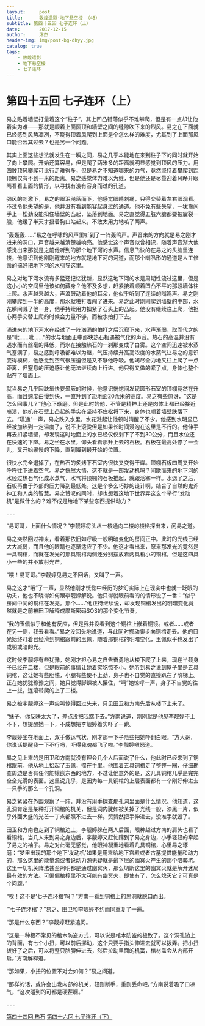 ```yaml
---
layout:     post
title:      敦煌遗影·地下悬空楼 （45）
subtitle: 第四十五回 七子连环（上）
date:       2017-12-15
author:     沐杰
header-img: img/post-bg-dhyy.jpg
catalog: true
tags:
    - 敦煌遗影
    - 地下悬空楼
    - 七子连环
---
```

# 第四十五回 七子连环（上）

易之贴着墙壁打量着这个“柱子”，其上凹凸错落似乎不难攀爬，但是有一点却让他着实为难——那就是顺着上面圆顶和墙壁之间的缝隙吹下来的烈风。易之在下面就已经感到风势凛冽，不晓得顶着风爬到上面是个怎么样的难度，尤其到了上面那风口能否容其过去？也是另一个问题。

其实上面这些想法就发生在一瞬之间，易之几乎本能地在来到柱子下的同时就开始了向上攀爬。开始还算容易，但是爬了两米多的距离就明显感觉到顶风的压力。用四肢顶风攀爬可比行走难得多，但是易之不知道哪来的力气，竟然坚持着攀爬到距顶棚仅有不到一米的距离。易之感觉体力难以为继，但是他还是尽量迎着风睁开眼睛看看上面的情形，以寻找有没有容身而过的孔道。

强风的刺激下，易之的眼泪飚落而下，他感觉眼睛刺痛，只得交替着左右眼观看。不过令他失望的是，他并没有看到能容起身过的通道。他不免有些失望，一犹豫间手上一松劲没能扣住墙壁的凸起，坠落到地面。易之直觉得五脏六腑都要被震裂一般，他缓了半天才捂着胸口站起来，不敢太用力地咳了两声。

“轰轰轰……”易之在呼啸的风声里听到了一阵轰鸣声。声音来的方向就是易之刚才进来的洞口，声音越来越清楚越响亮。他感觉这个声音似曾相识，随着声音渐大他感觉出来那就是之前他听到的那个地下河的水声。信息飞快的在易之的头脑里连接，他意识到他刚刚醒来的地方就是地下河的河道，而那个喇叭形的通道是人工修凿的搞好把地下河的水引导这里。

易之对地下河水流有多猛还记忆犹新，显然这地下河的水是周期性流过这里，但是这小小的空间里他该如何藏身？他不及多想，赶紧接着顺着凹凸不平的那段墙体往上爬。水声越来越大，声浪鼓动着他的耳朵，他似乎听到了连续的嗡鸣声。易之刚刚攀爬到一半的高度，那水就啪打着闯了进来。易之此时刚刚爬到墙壁的中部，水花瞬间溅了他一身，他手持续用力扣紧了石头上的凸起。他没有继续往上爬，他担心两手交替上爬的时候会力量不够，而被水拍打下去。

涌进来的地下河水在经过了一阵汹涌的怕打之后沉寂下来，水声渐弱，取而代之的是“呲……呲……”的水与地面正中那块热石相遇被气化的声音。热石的高温并没有遇水而有丝毫的降低，而水在接触热石的一刹那变成了白雾。这个空间迅速被水蒸气塞满了，易之感到呼吸都难以为继，气压持续升高高浓度的水蒸气让易之的意识变得模糊，他感觉到空气很压迫但是又不够他呼吸。他竭尽全力地又往上爬了一点距离，但窒息的压迫感让他无法继续向上行进。他只得又做的紧了点，身体也整个贴在了墙面上。

就当易之几乎因缺氧快要晕厥的时候，他意识恍惚间发现圆形石室的顶棚竟然在升高，而且速度由慢到快，一直升到了距地面20余米的高度。易之有些惊讶，“这是怎么回事儿？”他心下琢磨。但是此时的他，不管是精神上还是肉体上都已经接近崩溃，他扒在石壁上凸起的手实在坚持不住松将下来，身体也顺着墙壁跌落下去。“噗通”一声，易之跌入水里，水花溅起让他顿时清醒了不少。他感到水明显已经被加热到一定温度了，说不上滚烫但是如果长时间浸泡在这里是不行的。他伸手再去扣紧墙壁，却发现这时地面上的水已经仅仅剩下了不到30公分，而且水位还在快速的下降。易之坐在水里，仰头看着那升上去的石板。石板在最高处停了一会儿，又开始缓慢的下降，直到降到最开始的位置。

很快水完全退掉了，在热石的炙烤下石室内很快又变得干燥。顶棚石板四周又开始呼呼往下进着空气。易之恍然大悟，这不就是一部发动机吗？间歇而来的地下河的水经过热石气化成水蒸气，水气将顶棚的石板推起，就跟活塞一样。水退了之后，石板再由于外部的压力降到最低处。这是个多么巧妙的设计啊，结合了自然的鬼斧神工和人类的智慧。易之赞叹的同时，却也想着这地下世界弄这么个举行“发动机”是做什么的？难不成是给地下某些东西提供动力？

……

“易哥哥，上面什么情况？”李靓婷将头从一楼通向二楼的楼梯探出来，问易之道。

易之突然回过神来，看着那依旧如呼吸一般明暗变化的房间正中。此时的光线已经大大减弱，而且他的眼睛也逐渐适应了不少。他这才看出来，原来那发光的竟然是一具铜棺，而就在发光的那具铜棺两侧还分别摆放着两具稍小的铜棺，但是这四具小一些的并不放射光芒。

“喂！易哥哥。”李靓婷见易之不回话，又叫了一声。

易之这才“哦”了一声，显然他刚才恍惚中经历的梦幻实际上在现实中也就一眨眼的功夫，他也不晓得如何跟李靓婷解说。他只得就眼前看的的情形说了一番：“似乎房间中间的铜棺在发亮。那个……”他正待继续说，却发现铜棺发出的明暗变化竟然就是之前被田卫解释成摩斯密码SOS的那个变化节奏。

“我的玉佩似乎和他有反应，但是我并没看到这个铜棺上嵌着铜镜。或者……或者在另一侧，我去看看。”易之没回头地说道，与此同时挪动脚步向铜棺走去。他的目光始终盯着已经滑到铜棺跟前的玉佩，随着那铜棺的明暗变化，玉佩似乎也发出了或明或暗的光。

这时候李靓婷有些犹豫，她刚才担心易之自告奋勇地从楼下爬了上来，现在半截身子已经在二楼，但是眼前的事情让她着实吃惊不小。她听到易之说到屋子里是五具铜棺，这让她有些胆怯，小腿有些使不上劲，身子也不自觉的直接趴在了阶梯上。正在她犹犹豫豫之间，她只觉得脚踝被人攥住，“啊”她惊呼一声，身子不自觉的往上一拔，连滚带爬的上了二楼。

易之被李靓婷这一声尖叫惊得回过头来，只见田卫和方南先后从楼下上来了。

“妹子，你反映太大了，差点没把我踹下去。”方南说道，刚刚就是他见李靓婷不上不下，想提醒她一下，不成想把李靓婷着实吓了一跳。

李靓婷坐在地面上，双手做运气状，刚才那一下子险些把她吓翻白眼。“方大哥，你说话提醒我一下不行吗，吓得我魂都飞了啦。”李靓婷嗔怒道。

易之见上来的是田卫和方南就没有理会几个人后面说了什么，他此时已经来到了铜棺跟前。他从地上拾起了玉佩，攥在手里。他围着五具铜棺走了整整一圈，仔细勘查周边是否有任何能镶嵌东西的地方，不过让他意外的是，这几具铜棺几乎是完完全全光滑的表面。这里说几乎，是因为每一具铜棺的上层表面都有一个刚好伸进去一只手的那么一个孔洞。

易之紧紧在外围观察了一阵，并没有用手探查那孔洞里面是什么情况。他知道，这孔洞肯定是某种打开铜棺的机关，但是洞内犹如被关掉了光线一般，漆黑一片，似乎外面大盛的光芒一丁点都照不进去一样。贸贸然把手伸进去，没准手就毁了。

田卫和方南也走到了铜棺边上，李靓婷躲在两人后面，眼神越过方南的肩头也看了看铜棺。当几人来到易之身边后，李靓婷又赶忙蹿到了易之身边，小手轻轻的牵起了易之的袖子。易之对此毫无感觉，他眼神凝重地看着几具铜棺，心里易之琢磨：“梦里出现的那个地下‘发动机’如果是用来给地下宫殿或者古墓提供能量和动力的，那么这里的能量源或者说动力源无疑就是最下层的幽冥火产生的那个陪葬坑。这里一切机关阵法甚至照明都是通过幽冥火，那么切断这里的幽冥火就是解开迷局最有效的方法。可偏偏棺椁里不太可能有幽冥火，即使有了，怎么熄灭它？可真是个问题。”

“唉！这不是‘七子连环棺’吗？”方南一看到铜棺上的黑洞就脱口而出。

“‘七子连环棺’？”易之、田卫和李靓婷不约而同重复了一遍。

“那是什么东西？”李靓婷赶紧追问。

“这是一种极不常见的棺木防盗方式，可以说是棺木防盗的极致了。这个洞孔边上的背面，有七个小扭，可以前后挪动，这个只要手指头伸进去就可以拨弄。把小扭拨好了之后，可以将整只胳膊伸进去，然后拉动里面的机簧，棺材盖会从内部开启。”方南解释道。

“那如果，小扭的位置不对会如何？”易之问道。

“那样的话，或许会出发内部的机关，轻则断手，重则丢命吧。”方南说着吸了口凉气，“这次碰到的可都是硬茬啊。”

……

[第四十四回 热石](http://www.jianshu.com/p/81d812597ae6)
[第四十六回 七子连环（下）](http://www.jianshu.com/p/3baa5c08e202)
